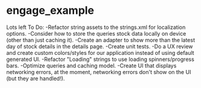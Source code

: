 # engage_example

Lots left To Do:
-Refactor string assets to the strings.xml for localization options.
-Consider how to store the queries stock data locally on device (other than just caching it).
-Create an adapter to show more than the latest day of stock details in the details page.
-Create unit tests.
-Do a UX review and create custom colors/styles for our application instead of using default generated UI.
-Refactor "Loading" strings to use loading spinners/progress bars.
-Optimize queries and caching model.
-Create UI that displays networking errors, at the moment, networking errors don't show on the UI (but they are handled!).
